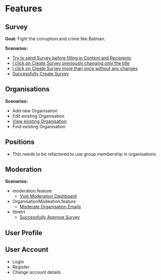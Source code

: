 # Features

## Survey

**Goal:** Fight the corruption and crime like Batman.

**Scenarios:**
- [Try to send Survey before filling in Content and Recipients](../../../../tests/behat/features/features/Survey/Survey.feature)
- [I click on Create Survey previously changing only the title](../../../../tests/behat/features/features/Survey/Survey.feature)
- [I click on Create Survey more than once without any changes](../../../../tests/behat/features/features/Survey/Survey.feature)
- [Successfully Create Survey](../../../../tests/behat/features/features/Survey/Survey.feature)

## Organisations

**Scenarios:**
- Add new Organisation
- Edit existing Organisation
- [View existing Organisation](../../../../tests/behat/features/features/Organisations/ViewOrganisation.feature)
- Find existing Organisation

## Positions
- This needs to be refactored to use group membership in organisations

## Moderation

**Scenarios:**
- moderation.feature:
  - [Visit Moderation Dashboard](../../../../tests/behat/features/features/Moderation/Moderation.feature)
- OrganisationModeation.feature
  - [Moderate Organisation Emails](../../../../tests/behat/features/features/Moderation/OrganisationModeration.feature)
- tttretrt
  - [Successfully Approve Survey](../../../../tests/behat/features/features/Moderation/SurveyModeration.feature)

## User Profile


## User Account
- Login
- Register
- Change account details
